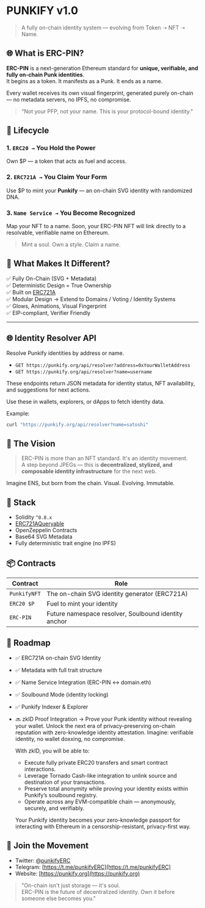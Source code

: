 PUNKIFY v1.0
====================================

> A fully on-chain identity system — evolving from Token ➝ NFT ➝ Name.

🌐 What is ERC-PIN?
--------------------

**ERC-PIN** is a next-generation Ethereum standard for **unique, verifiable, and fully on-chain Punk identities**.  
It begins as a token. It manifests as a Punk. It ends as a name.

Every wallet receives its own visual fingerprint, generated purely on-chain — no metadata servers, no IPFS, no compromise.

> "Not your PFP, not your name. This is your protocol-bound identity."

🔁 Lifecycle
------------

### 1. `ERC20 →` You Hold the Power  
Own $P — a token that acts as fuel and access.

### 2. `ERC721A →` You Claim Your Form  
Use $P to mint your **Punkify** — an on-chain SVG identity with randomized DNA.

### 3. `Name Service →` You Become Recognized  
Map your NFT to a name. Soon, your ERC-PIN NFT will link directly to a resolvable, verifiable name on Ethereum.

> Mint a soul. Own a style. Claim a name.

🧠 What Makes It Different?
---------------------------

✅ Fully On-Chain (SVG + Metadata)  
✅ Deterministic Design = True Ownership  
✅ Built on [ERC721A](https://www.erc721a.org/)  
✅ Modular Design → Extend to Domains / Voting / Identity Systems  
✅ Glows, Animations, Visual Fingerprint  
✅ EIP-compliant, Verifier Friendly

---

## 🌐 Identity Resolver API

Resolve Punkify identities by address or name.

- `GET https://punkify.org/api/resolver?address=0xYourWalletAddress`
- `GET https://punkify.org/api/resolver?name=username`

These endpoints return JSON metadata for identity status, NFT availability, and suggestions for next actions.

Use these in wallets, explorers, or dApps to fetch identity data.

Example:
```bash
curl "https://punkify.org/api/resolver?name=satoshi"
```

🚀 The Vision
--------------

> ERC-PIN is more than an NFT standard. It's an identity movement.  
> A step beyond JPEGs — this is **decentralized, stylized, and composable identity infrastructure** for the next web.

Imagine ENS, but born from the chain. Visual. Evolving. Immutable.

🧱 Stack
--------

- Solidity `^0.8.x`
- [ERC721AQueryable](https://github.com/chiru-labs/ERC721A)
- OpenZeppelin Contracts
- Base64 SVG Metadata
- Fully deterministic trait engine (no IPFS)

📦 Contracts
------------

| Contract       | Role                    |
|----------------|-------------------------|
| `PunkifyNFT`   | The on-chain SVG identity generator (ERC721A) |
| `ERC20 $P`     | Fuel to mint your identity |
| `ERC-PIN`      | Future namespace resolver, Soulbound identity anchor |

🧭 Roadmap
----------

- ✅ ERC721A on-chain SVG Identity
- ✅ Metadata with full trait structure
- ✅ Name Service Integration (ERC-PIN ↔ domain.eth)
- ✅ Soulbound Mode (identity locking)
- ✅ Punkify Indexer & Explorer
- 🔜 zkID Proof Integration → Prove your Punk identity without revealing your wallet.
  Unlock the next era of privacy-preserving on-chain reputation with zero-knowledge identity attestation.
  Imagine: verifiable identity, no wallet doxxing, no compromise.

  With zkID, you will be able to:
  - Execute fully private ERC20 transfers and smart contract interactions.
  - Leverage Tornado Cash-like integration to unlink source and destination of your transactions.
  - Preserve total anonymity while proving your identity exists within Punkify’s soulbound registry.
  - Operate across any EVM-compatible chain — anonymously, securely, and verifiably.

  Your Punkify identity becomes your zero-knowledge passport for interacting with Ethereum in a censorship-resistant, privacy-first way.

💬 Join the Movement
---------------------

- Twitter: [@punkifyERC](https://x.com/punkifyERC)
- Telegram: [https://t.me/punkifyERC](https://t.me/punkifyERC)
- Website: [https://punkify.org](https://punkify.org)

> "On-chain isn't just storage — it's soul.  
> ERC-PIN is the future of decentralized identity. Own it before someone else becomes you."
